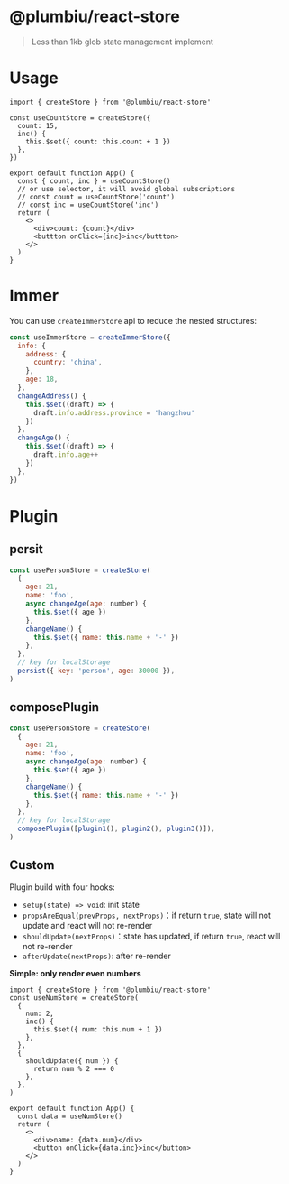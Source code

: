 # @plumbiu/react-store

> Less than 1kb glob state management implement

# Usage

```tsx
import { createStore } from '@plumbiu/react-store'

const useCountStore = createStore({
  count: 15,
  inc() {
    this.$set({ count: this.count + 1 })
  },
})

export default function App() {
  const { count, inc } = useCountStore()
  // or use selector, it will avoid global subscriptions
  // const count = useCountStore('count')
  // const inc = useCountStore('inc')
  return (
    <>
      <div>count: {count}</div>
      <buttton onClick={inc}>inc</buttton>
    </>
  )
}
```

# Immer

You can use `createImmerStore` api to reduce the nested structures:

```jsx
const useImmerStore = createImmerStore({
  info: {
    address: {
      country: 'china',
    },
    age: 18,
  },
  changeAddress() {
    this.$set((draft) => {
      draft.info.address.province = 'hangzhou'
    })
  },
  changeAge() {
    this.$set((draft) => {
      draft.info.age++
    })
  },
})
```

# Plugin

## persit

```js
const usePersonStore = createStore(
  {
    age: 21,
    name: 'foo',
    async changeAge(age: number) {
      this.$set({ age })
    },
    changeName() {
      this.$set({ name: this.name + '-' })
    },
  },
  // key for localStorage
  persist({ key: 'person', age: 30000 }),
)
```

## composePlugin

```js
const usePersonStore = createStore(
  {
    age: 21,
    name: 'foo',
    async changeAge(age: number) {
      this.$set({ age })
    },
    changeName() {
      this.$set({ name: this.name + '-' })
    },
  },
  // key for localStorage
  composePlugin([plugin1(), plugin2(), plugin3()]),
)
```

## Custom

Plugin build with four hooks:

- `setup(state) => void`: init state
- `propsAreEqual(prevProps, nextProps)`：if return `true`, state will not update and react will not re-render
- `shouldUpdate(nextProps)`：state has updated, if return `true`, react will not re-render
- `afterUpdate(nextProps)`: after re-render

**Simple: only render even numbers**

```tsx
import { createStore } from '@plumbiu/react-store'
const useNumStore = createStore(
  {
    num: 2,
    inc() {
      this.$set({ num: this.num + 1 })
    },
  },
  {
    shouldUpdate({ num }) {
      return num % 2 === 0
    },
  },
)

export default function App() {
  const data = useNumStore()
  return (
    <>
      <div>name: {data.num}</div>
      <button onClick={data.inc}>inc</button>
    </>
  )
}
```
